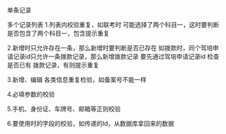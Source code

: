 单条记录

多个记录列表
1.列表内校验重复，如联考时 可能选择了两个科目一，这时要判断是否包含了两个科目一，包含提示重复

2.新增时只允许存在一条，那么新增时要判断是否已存在
如拨款时，同个驾培申请记录id只允许一条拨款记录，那么新增拨款记录 要先通过驾培申请记录id 检查是否已有 拨款记录，有则提示重复

3.新增、编辑 各类信息重复检验，如备案号不能一样

4.必填参数的校验

5.手机、身份证、车牌号、邮箱等正则校验

6.要使用时的字段的校验，如传递的Id，从数据库拿回来的数据